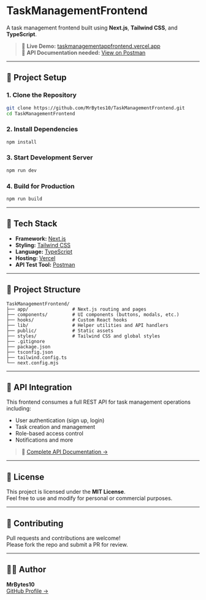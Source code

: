 # TaskManagementFrontend

A task management frontend built using **Next.js**, **Tailwind CSS**, and **TypeScript**.

> 🔗 **Live Demo:** [taskmanagementappfrontend.vercel.app](https://taskmanagementappfrontend.vercel.app/signin)  
> 📘 **API Documentation needed:** [View on Postman](https://documenter.getpostman.com/view/38775037/2sB34kFek8#53d14a9a-dfeb-43ee-a559-256f6877c1d6)

---

## 🚀 Project Setup

### 1. Clone the Repository

```bash
git clone https://github.com/MrBytes10/TaskManagementFrontend.git
cd TaskManagementFrontend
```

### 2. Install Dependencies

```bash
npm install
```

### 3. Start Development Server

```bash
npm run dev
```

### 4. Build for Production

```bash
npm run build
```

---

## 🧰 Tech Stack

- **Framework:** [Next.js](https://nextjs.org/)
- **Styling:** [Tailwind CSS](https://tailwindcss.com/)
- **Language:** [TypeScript](https://www.typescriptlang.org/)
- **Hosting:** [Vercel](https://vercel.com/)
- **API Test Tool:** [Postman](https://www.postman.com/)

---

## 📁 Project Structure

```
TaskManagementFrontend/
├── app/                # Next.js routing and pages
├── components/         # UI components (buttons, modals, etc.)
├── hooks/              # Custom React hooks
├── lib/                # Helper utilities and API handlers
├── public/             # Static assets
├── styles/             # Tailwind CSS and global styles
├── .gitignore
├── package.json
├── tsconfig.json
├── tailwind.config.ts
└── next.config.mjs
```

---

## 🔗 API Integration

This frontend consumes a full REST API for task management operations including:

- User authentication (sign up, login)
- Task creation and management
- Role-based access control
- Notifications and more

> 📘 [Complete API Documentation →](https://documenter.getpostman.com/view/38775037/2sB34kFek8#53d14a9a-dfeb-43ee-a559-256f6877c1d6)

---

## 📜 License

This project is licensed under the **MIT License**.  
Feel free to use and modify for personal or commercial purposes.

---

## 🤝 Contributing

Pull requests and contributions are welcome!  
Please fork the repo and submit a PR for review.

---

## 🙋‍♂️ Author

**MrBytes10**  
[GitHub Profile →](https://github.com/MrBytes10)